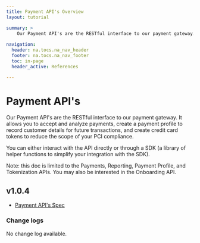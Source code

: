 ```yaml
---
title: Payment API's Overview
layout: tutorial

summary: >
    Our Payment API's are the RESTful interface to our payment gateway.
    
navigation:
  header: na.tocs.na_nav_header
  footer: na.tocs.na_nav_footer
  toc: in-page
  header_active: References

---
```


# Payment API's
Our Payment API's are the RESTful interface to our payment gateway. It allows you to accept and analyze payments, create a payment profile to record customer details for future transactions, and create credit card tokens to reduce the scope of your PCI compliance.

You can either interact with the API directly or through a SDK (a library of helper functions to simplify your integration with the SDK).

Note: this doc is limited to the Payments, Reporting, Payment Profile, and Tokenization APIs. You may also be interested in the Onboarding API.

## v1.0.4

* [Payment API's Spec](/docs/references/payment_apis/v1-0-4)

### Change logs
No change log available.
